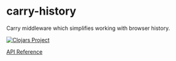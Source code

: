 # carry-history

Carry middleware which simplifies working with browser history.

[![Clojars Project](https://img.shields.io/clojars/v/carry-history.svg)](https://clojars.org/carry-history)

[API Reference](http://metametadata.github.io/carry/api/carry-history.core.html)